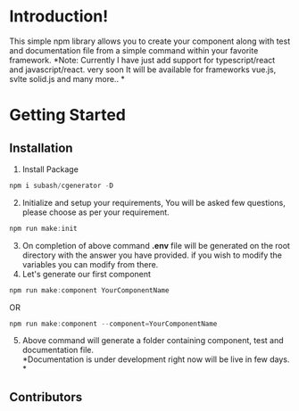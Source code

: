 # Introduction!

This simple npm library allows you to create your component along with test and documentation file from a simple command within your favorite framework. 
*Note: Currently I have just add support for typescript/react and javascript/react. very soon It will be available for frameworks vue.js, svlte solid.js and many more.. * 


# Getting Started
## Installation 

 1. Install Package 
 ```js
 npm i subash/cgenerator -D
 ```
 
 2. Initialize and setup your requirements, You will be asked few questions, please choose as per your requirement.  
 ```js
 npm run make:init
 ```
 
 3. On completion of above command **.env** file will be generated on the root directory with the answer you have provided. if you wish to modify the variables you can modify from there. 
 4. Let's generate our first component
 ```js 
 npm run make:component YourComponentName
 ``` 
 OR
  ```jsx 
  npm run make:component --component=YourComponentName
  ```
 5. Above command will generate a folder containing component, test and documentation file.  
*Documentation is under development right now will be live in few days. *
## Contributors

<!-- ALL-CONTRIBUTORS-LIST:START - Do not remove or modify this section -->
<!-- prettier-ignore-start -->
<!-- markdownlint-disable -->

<!-- markdownlint-restore -->
<!-- prettier-ignore-end -->

<!-- ALL-CONTRIBUTORS-LIST:END -->
